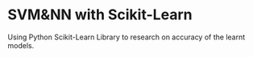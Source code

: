 # SVM&NN with Scikit-Learn
 Using Python Scikit-Learn Library to research on accuracy of the learnt models. 
